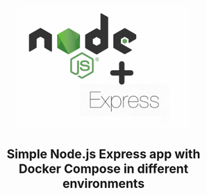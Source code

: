 <div align="center">
  <img src="./assets/images/readme-header.png" width="400px">
  <h1>Simple Node.js Express app with Docker Compose in different environments</h1>
</div>
